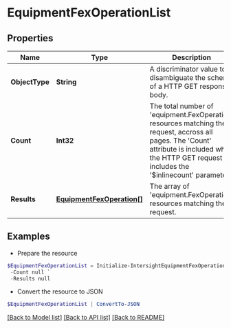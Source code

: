 # EquipmentFexOperationList
## Properties

Name | Type | Description | Notes
------------ | ------------- | ------------- | -------------
**ObjectType** | **String** | A discriminator value to disambiguate the schema of a HTTP GET response body. | 
**Count** | **Int32** | The total number of &#39;equipment.FexOperation&#39; resources matching the request, accross all pages. The &#39;Count&#39; attribute is included when the HTTP GET request includes the &#39;$inlinecount&#39; parameter. | [optional] 
**Results** | [**EquipmentFexOperation[]**](EquipmentFexOperation.md) | The array of &#39;equipment.FexOperation&#39; resources matching the request. | [optional] 

## Examples

- Prepare the resource
```powershell
$EquipmentFexOperationList = Initialize-IntersightEquipmentFexOperationList  -ObjectType null `
 -Count null `
 -Results null
```

- Convert the resource to JSON
```powershell
$EquipmentFexOperationList | ConvertTo-JSON
```

[[Back to Model list]](../README.md#documentation-for-models) [[Back to API list]](../README.md#documentation-for-api-endpoints) [[Back to README]](../README.md)

